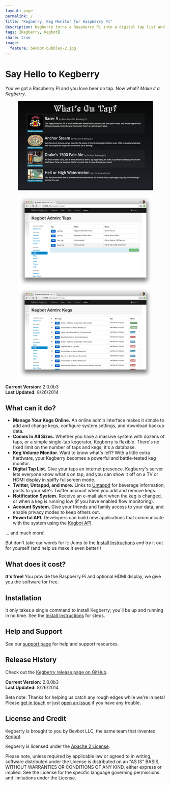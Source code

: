 ```yaml
---
layout: page
permalink: /
title: "Kegberry: Keg Monitor for Raspberry Pi"
description: Kegberry turns a Raspberry Pi into a digital tap list and beer keg monitor.
tags: [Kegberry, Kegbot]
share: true
image:
  feature: bevbot-bubbles-2.jpg
---
```


# Say Hello to Kegberry

You've got a Raspberry Pi and you love beer on tap.  Now what? *Make it a
Kegberry*.


<figure>
  <a href="/images/screenshot-1.jpg" title="Tap status in fullscreen mode.">
    <img src="/images/screenshot-1.jpg" alt="">
  </a>
</figure>

<figure class="half">
  <a href="/images/screenshot-taps-admin.png" title="Tap management interface">
    <img src="/images/screenshot-taps-admin.png" alt="">
  </a>
  <a href="/images/screenshot-kegs-admin.png" title="Keg management interface">
    <img src="/images/screenshot-kegs-admin.png" alt="">
  </a>
</figure>

**Current Version:** 2.0.0b3<br/>
**Last Updated:** 8/26/2014


## What can it do?

* **Manage Your Kegs Online.** An online admin interface makes it simple
  to add and change kegs, configure system settings, and download backup
  data.
* **Comes In All Sizes.** Whether you have a massive system with
  dozens of taps, or a simple single-tap kegerator, Kegberry is flexible.
  There's no fixed limit on the number of taps and kegs; it's a database.
* **Keg Volume Monitor.** Want to know what's left?  With a little extra
  hardware, your Kegberry becomes a powerful and battle-tested keg monitor.
* **Digital Tap List.**  Give your taps an internet presence.  Kegberry's
  server lets everyone know what's on tap, and you can show it off 
  on a TV or HDMI display in spiffy fullscreen mode.
* **Twitter, Untappd, and more.** Links to [Untappd](https://untappd.com/)
  for beverage information; posts to your site's Twitter account when you
  add and remove kegs.
* **Notification System.** Receive an e-mail alert when the keg is changed,
  or when a keg is running low (if you have enabled flow monitoring).
* **Account System.** Give your friends and family access to your data, and
  enable privacy modes to keep others out.
* **Powerful API.** Developers can build new applications that communicate
  with the system using the [Kegbot API](https://kegbot.org/docs/api).

... and much more!

But don't take our words for it: Jump to the [Install Instructions](/install/)
and try it out for yourself (and help us make it even better!)

## What does it cost?

**It's free!** You provide the Raspberry Pi and optional HDMI display,
we give you the software for free.


## Installation

It only takes a single command to install Kegberry; you'll be up and running
in no time.  See the [Install Instructions](/install/) for steps.


## Help and Support

See our [support page](/support/) for help and support resources.


## Release History

Check out the [Kegberry release page on GitHub](https://github.com/Kegbot/kegberry/releases).

**Current Version:** 2.0.0b3<br/>
**Last Updated:** 8/26/2014<br/>

Beta note: Thanks for helping us catch any rough edges while we're in beta!
Please [get in touch](/support/) or just [open an issue](https://github.com/Kegbot/kegberry/issues)
if you have any trouble.


## License and Credit

Kegberry is brought to you by Bevbot LLC, the same team that
invented [Kegbot](https://kegbot.org/).

Kegberry is licensed under the
[Apache 2 License](https://github.com/Kegbot/kegberry/blob/master/LICENSE.txt).

Please note, unless required by applicable law or agreed to in writing, software
distributed under the License is distributed on an "AS IS" BASIS,
WITHOUT WARRANTIES OR CONDITIONS OF ANY KIND, either express or implied.
See the License for the specific language governing permissions and
limitations under the License.
